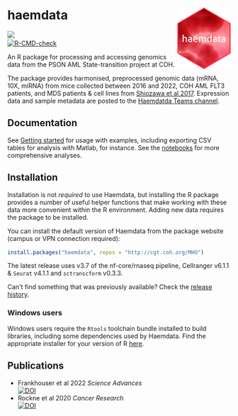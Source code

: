 # haemdata <img src='man/figures/logo.png' align="right" height="139" />
<!-- [![R-CMD-check](https://github.com/drejom/haemdata/workflows/R-CMD-check/badge.svg)](https://github.com/drejom/haemdata/actions)  -->

<!-- badges: start -->
![](https://img.shields.io/badge/code-unstable-red) <br>
[![R-CMD-check](https://github.com/drejom/haemdata/workflows/R-CMD-check/badge.svg)](https://github.com/drejom/haemdata/actions)
<!-- badges: end -->
An R package for processing and accessing genomics data from the PSON AML State-transition project at COH.

The package provides harmonised, preprocessed genomic data (mRNA, 10X, miRNA) from mice collected between 2016 and 2022, COH AML FLT3 patients, and MDS patients & cell lines from [Shiozawa et al 2017](http://doi.org/10.1182/blood-2017-05-783050). Expression data and sample metadata are posted to the [Haemdatda Teams channel](https://cityofhope.sharepoint.com/:f:/r/sites/PSONAMLState-Transition/Shared%20Documents/haemdata?csf=1&web=1&e=Uh4VFb).

## Documentation
See [Getting started](http://cgt.coh.org/haemdata/articles/haemdata.html) for usage with examples, including exporting CSV tables for analysis with Matlab, for instance. See the [notebooks](notebooks) for more comprehensive analyses. 

## Installation

Installation is not *required* to use Haemdata, but installing the R package provides a number of useful helper functions that make working with these data more convenient within the R environment. Adding new data requires the package to be installed.

You can install the default version of Haemdata from the package website (campus or VPN connection required):

``` r
install.packages("haemdata", repos = "http://cgt.coh.org/MHO")
```

The latest release uses v3.7 of the nf-core/rnaseq pipeline, Cellranger v6.1.1 & `Seurat` v4.1.1 and `sctranscform` v0.3.3.

Can't find something that was previously available? Check the [release history](https://github.com/drejom/haemdata/releases).

### Windows users

Windows users require the `Rtools` toolchain bundle installed to build libraries, including some dependencies used by Haemdata. Find the appropriate installer for your version of R [here](https://cran.r-project.org/bin/windows/Rtools/).

## Publications
* Frankhouser et al 2022 *Science Advances* <br>[![DOI](https://zenodo.org/badge/DOI/10.1126/sciadv.abj1664.svg)](https://doi.org/10.1126/sciadv.abj1664)
* Rockne et al 2020 *Cancer Research* <br>[![DOI](https://zenodo.org/badge/DOI/10.1158/0008-5472.CAN-20-0354.svg)](https://doi.org/10.1158/0008-5472.CAN-20-0354)
